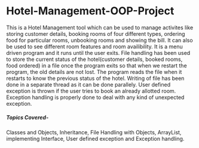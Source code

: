 # Hotel-Management-OOP-Project

This is a Hotel Management tool which can be used to manage
activites like storing customer details, booking rooms of four different types, ordering food
for particular rooms, unbooking rooms and showing the bill. 
It can also be used to see
different room features and room availibility. 
It is a menu driven program and it runs until
the user exits. File handling has been used to store the current status of the
hotel(customer details, booked rooms, food ordered) in a file once the program exits so
that when we restart the program, the old details are not lost. The program reads the file
when it restarts to know the previous status of the hotel.
 Writing of file has been done in a
separate thread as it can be done parallely. User defined exception is thrown if the user
tries to book an already allotted room. 
Exception handling is properly done to deal with any
kind of unexpected exception.
##### Topics Covered-  
Classes and Objects, Inheritance, File Handling with Objects, ArrayList, implementing
Interface, User defined exception and Exception handling.


